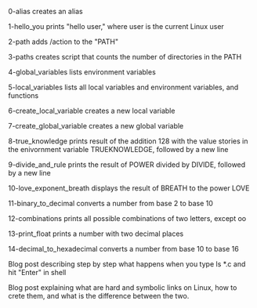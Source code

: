 0-alias creates an alias
 
1-hello_you prints "hello user," where user is the current Linux user

2-path adds /action to the "PATH"

3-paths creates script that counts the number of directories in the PATH

4-global_variables lists environment variables

5-local_variables lists all local variables and environment variables, and functions

6-create_local_variable creates a new local variable

7-create_global_variable creates a new global variable

8-true_knowledge prints result of the addition 128 with the value stories in the enivornment variable TRUEKNOWLEDGE, followed by a new line

9-divide_and_rule prints the result of POWER divided by DIVIDE, followed by a new line

10-love_exponent_breath displays the result of BREATH to the power LOVE

11-binary_to_decimal converts a number from base 2 to base 10

12-combinations prints all possible combinations of two letters, except oo

13-print_float prints a number with two decimal places

14-decimal_to_hexadecimal converts a number from base 10 to base 16

Blog post describing step by step what happens when you type ls *.c and hit "Enter" in shell

Blog post explaining what are hard and symbolic links on Linux, how to crete them, and what is the difference between the two. 